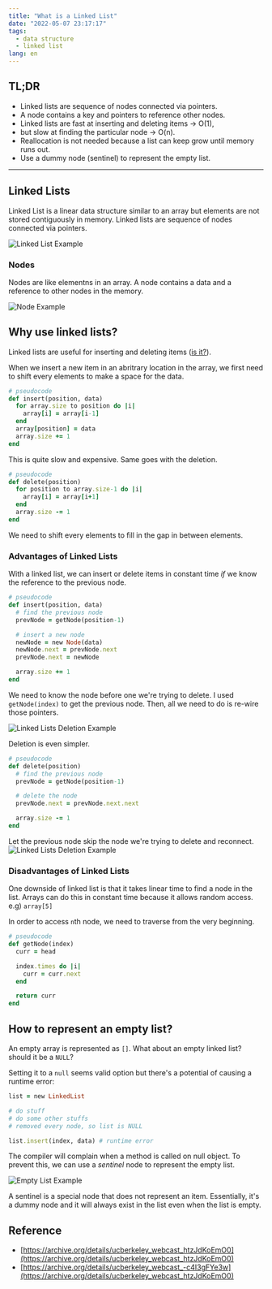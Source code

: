 ```yaml
---
title: "What is a Linked List"
date: "2022-05-07 23:17:17"
tags: 
  - data structure
  - linked list
lang: en
---
```


## TL;DR
- Linked lists are sequence of nodes connected via pointers.
- A node contains a key and pointers to reference other nodes.
- Linked lists are fast at inserting and deleting items -> O(1),
- but slow at finding the particular node -> O(n).
- Reallocation is not needed because a list can keep grow until memory runs out.
- Use a dummy node (sentinel) to represent the empty list.

---

## Linked Lists
Linked List is a linear data structure similar to an array but elements are not stored contiguously in memory. Linked lists are sequence of nodes connected via pointers.

![Linked List Example](/images/posts/what-is-linked-list/linkedlist-example.png)

### Nodes
Nodes are like elementns in an array. A node contains a data and a reference to other nodes in the memory.

![Node Example](/images/posts/what-is-linked-list/nodes.png)

## Why use linked lists?
Linked lists are useful for inserting and deleting items ([is it?](https://www.youtube.com/watch?v=YQs6IC-vgmo)).

When we insert a new item in an abritrary location in the array, we first need to shift every elements to make a space for the data.

```rb
# pseudocode
def insert(position, data) 
  for array.size to position do |i|
    array[i] = array[i-1]
  end
  array[position] = data
  array.size += 1
end
```

This is quite slow and expensive. Same goes with the deletion.

```rb
# pseudocode
def delete(position) 
  for position to array.size-1 do |i|
    array[i] = array[i+1]
  end
  array.size -= 1
end
```

We need to shift every elements to fill in the gap in between elements.

### Advantages of Linked Lists
With a linked list, we can insert or delete items in constant time *if* we know the reference to the previous node.

```rb
# pseudocode
def insert(position, data)
  # find the previous node
  prevNode = getNode(position-1)

  # insert a new node
  newNode = new Node(data)
  newNode.next = prevNode.next
  prevNode.next = newNode

  array.size += 1
end
```

We need to know the node before one we're trying to delete. I used `getNode(index)` to get the previous node.
Then, all we need to do is re-wire those pointers.

![Linked Lists Deletion Example](/images/posts/what-is-linked-list/insert-node.png)

Deletion is even simpler.

```rb
# pseudocode
def delete(position) 
  # find the previous node
  prevNode = getNode(position-1)

  # delete the node
  prevNode.next = prevNode.next.next

  array.size -= 1
end
```

Let the previous node skip the node we're trying to delete and reconnect.
![Linked Lists Deletion Example](/images/posts/what-is-linked-list/delete-node.png)

### Disadvantages of Linked Lists

One downside of linked list is that it takes linear time to find a node in the list. Arrays can do this in constant time because it allows random access. e.g) `array[5]`

In order to access `n`th node, we need to traverse from the very beginning.

```rb
# pseudocode
def getNode(index) 
  curr = head

  index.times do |i|
    curr = curr.next
  end

  return curr
end
```

## How to represent an empty list?

An empty array is represented as `[]`. What about an empty linked list? should it be a `NULL`?

Setting it to a `null` seems valid option but there's a potential of causing a runtime error:

```rb
list = new LinkedList

# do stuff
# do some other stuffs
# removed every node, so list is NULL

list.insert(index, data) # runtime error
```

The compiler will complain when a method is called on null object. To prevent this, we can use a *sentinel* node to represent the empty list.

![Empty List Example](/images/posts/what-is-linked-list/empty-list.png)

A sentinel is a special node that does not represent an item. Essentially, it's a dummy node and it will always exist in the list even when the list is empty.


## Reference
- [https://archive.org/details/ucberkeley_webcast_htzJdKoEmO0](https://archive.org/details/ucberkeley_webcast_htzJdKoEmO0)
- [https://archive.org/details/ucberkeley_webcast_-c4I3gFYe3w](https://archive.org/details/ucberkeley_webcast_htzJdKoEmO0)
